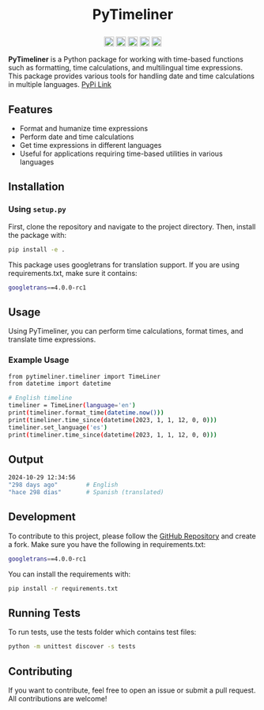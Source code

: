 <class>
<h1><p align="center">
  PyTimeliner
</p></h1>

<p align="center"><a href="https://github.com/nowte/PyTimeliner/issues"><img alt="Issues open" src="https://img.shields.io/github/issues-raw/nowte/PyTimeliner?style=for-the-badge" height="20"/></a>
<a href="https://github.com/nowte/PyTimeliner/"><img alt="Last commit" src="https://img.shields.io/github/last-commit/nowte/PyTimeliner?style=for-the-badge" height="20"/></a>
<a href="https://github.com/nowte/PyTimeliner/blob/main/LICENSE"><img alt="License" src="https://img.shields.io/github/license/nowte/PyTimeliner?style=for-the-badge" height="20"/></a>
<a href="https://github.com/nowte/PyTimeliner/releases"><img alt="Latest version" src="https://img.shields.io/github/v/tag/nowte/PyTimeliner?label=Latest%20Version&style=for-the-badge" height="20"/></a>
<a href="https://pypi.org/project/PyTimeliner/"><img alt="PyPI Version" src="https://img.shields.io/pypi/v/PyTimeliner?style=for-the-badge" height="20"/></a>

**PyTimeliner** is a Python package for working with time-based functions such as formatting, time calculations, and multilingual time expressions. This package provides various tools for handling date and time calculations in multiple languages. [PyPi Link](https://pypi.org/project/pytimeliner/)

## Features

- Format and humanize time expressions
- Perform date and time calculations
- Get time expressions in different languages
- Useful for applications requiring time-based utilities in various languages

## Installation

### Using `setup.py`

First, clone the repository and navigate to the project directory. Then, install the package with:

```bash
pip install -e .
```

This package uses googletrans for translation support. If you are using requirements.txt, make sure it contains:

```bash
googletrans==4.0.0-rc1
```

## Usage
Using PyTimeliner, you can perform time calculations, format times, and translate time expressions.

### Example Usage
```bash
from pytimeliner.timeliner import TimeLiner
from datetime import datetime

# English timeline
timeliner = TimeLiner(language='en')
print(timeliner.format_time(datetime.now()))
print(timeliner.time_since(datetime(2023, 1, 1, 12, 0, 0)))
timeliner.set_language('es')
print(timeliner.time_since(datetime(2023, 1, 1, 12, 0, 0)))
```

## Output
```bash
2024-10-29 12:34:56
"298 days ago"        # English
"hace 298 días"       # Spanish (translated)
```

## Development
To contribute to this project, please follow the [GitHub Repository](https://github.com/nowte/PyTimeliner) and create a fork. Make sure you have the following in requirements.txt:
```bash
googletrans==4.0.0-rc1
```

You can install the requirements with:

```bash
pip install -r requirements.txt
```

## Running Tests
To run tests, use the tests folder which contains test files:

```bash
python -m unittest discover -s tests
```
## Contributing
If you want to contribute, feel free to open an issue or submit a pull request. All contributions are welcome!
